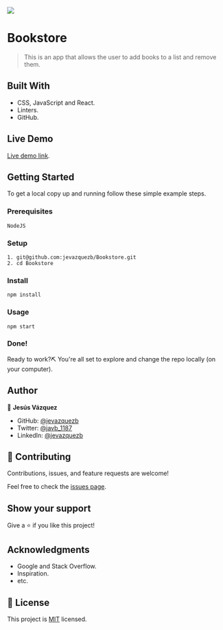 ![](https://img.shields.io/badge/Microverse-blueviolet)

# Bookstore

> This is an app that allows the user to add books to a list and remove them.

## Built With

- CSS, JavaScript and React.
- Linters.
- GitHub.

## Live Demo

[Live demo link](https://bookstore-javb.netlify.app/).

## Getting Started

To get a local copy up and running follow these simple example steps.

### Prerequisites

    NodeJS

### Setup

    1. git@github.com:jevazquezb/Bookstore.git
    2. cd Bookstore

### Install

    npm install

### Usage

    npm start

### Done!

Ready to work?⛏️ You're all set to explore and change the repo locally (on your computer).

## Author

👤 **Jesús Vázquez**

- GitHub: [@jevazquezb](https://github.com/jevazquezb)
- Twitter: [@javb_1187](https://twitter.com/javb_1187)
- LinkedIn: [@jevazquezb](https://www.linkedin.com/in/jevazquezb)

## 🤝 Contributing

Contributions, issues, and feature requests are welcome!

Feel free to check the [issues page](https://github.com/jevazquezb/Bookstore/issues).

## Show your support

Give a ⭐️ if you like this project!

## Acknowledgments

- Google and Stack Overflow.
- Inspiration.
- etc.

## 📝 License

This project is [MIT](./MIT.md) licensed.
